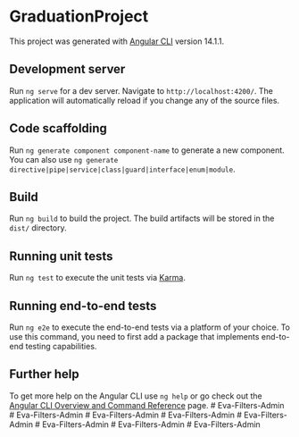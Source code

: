 # GraduationProject

This project was generated with [Angular CLI](https://github.com/angular/angular-cli) version 14.1.1.

## Development server

Run `ng serve` for a dev server. Navigate to `http://localhost:4200/`. The application will automatically reload if you change any of the source files.

## Code scaffolding

Run `ng generate component component-name` to generate a new component. You can also use `ng generate directive|pipe|service|class|guard|interface|enum|module`.

## Build

Run `ng build` to build the project. The build artifacts will be stored in the `dist/` directory.

## Running unit tests

Run `ng test` to execute the unit tests via [Karma](https://karma-runner.github.io).

## Running end-to-end tests

Run `ng e2e` to execute the end-to-end tests via a platform of your choice. To use this command, you need to first add a package that implements end-to-end testing capabilities.

## Further help

To get more help on the Angular CLI use `ng help` or go check out the [Angular CLI Overview and Command Reference](https://angular.io/cli) page.
#   E v a - F i l t e r s - A d m i n  
 #   E v a - F i l t e r s - A d m i n  
 #   E v a - F i l t e r s - A d m i n  
 #   E v a - F i l t e r s - A d m i n  
 #   E v a - F i l t e r s - A d m i n  
 #   E v a - F i l t e r s - A d m i n  
 #   E v a - F i l t e r s - A d m i n  
 #   E v a - F i l t e r s - A d m i n  
 
